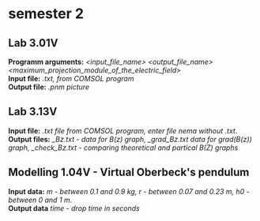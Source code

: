 # semester 2
## Lab 3.01V
**Programm arguments:** *<input_file_name> <output_file_name> <maximum_projection_module_of_the_electric_field>*  
**Input file:** *.txt, from COMSOL program*  
**Output file:** *.pnm picture*
## Lab 3.13V 
**Input file:** *.txt file from COMSOL program, enter file nema without .txt*.   
**Output files:** *_Bz.txt - data for B(z) graph, _grad_Bz.txt data for grad(B(z)) graph, _check_Bz.txt - comparing theoretical and partical B(Z) graphs*
## Modelling 1.04V - Virtual Oberbeck's pendulum
**Input data:** *m - between 0.1 and 0.9 kg, r - between 0.07 and 0.23 m, h0 - between 0 and 1 m*.  
**Output data** *time - drop time in seconds*
